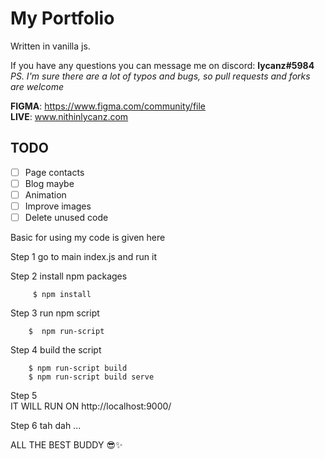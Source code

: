 # My Portfolio #
Written in vanilla js.

If you have any questions you can message me on discord: **lycanz#5984**  
*PS. I'm sure there are a lot of typos and bugs, so pull requests and forks are welcome*  

**FIGMA**: https://www.figma.com/community/file  
**LIVE**: www.nithinlycanz.com

## TODO ##
- [ ] Page contacts
- [ ] Blog maybe
- [ ] Animation
- [ ] Improve images
- [ ] Delete unused code

Basic for using my code is given here 

Step 1
        go to main index.js and run it

        

Step 2
         install npm packages

         $ npm install

Step 3
        run npm script

        $  npm run-script

Step 4
        build the script

        $ npm run-script build
        $ npm run-script build serve

Step 5  
        IT WILL RUN ON 
        http://localhost:9000/


Step 6 
        tah dah ... 


ALL THE BEST BUDDY 😎✨
